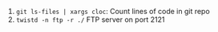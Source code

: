 1. `git ls-files | xargs cloc`: Count lines of code in git repo
2. `twistd -n ftp -r ./` FTP server on port 2121
